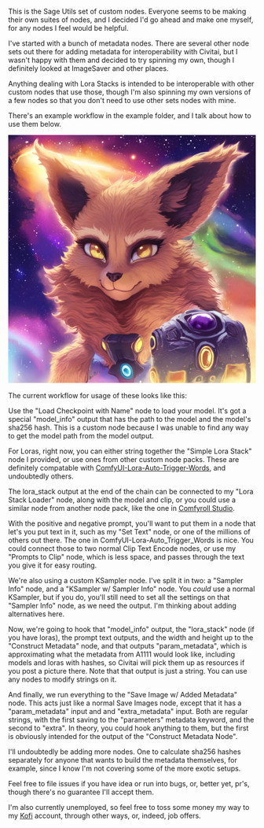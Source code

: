 This is the Sage Utils set of custom nodes. Everyone seems to be making their own suites of nodes, and I decided I'd go ahead and make one myself, for any nodes I feel would be helpful.

I've started with a bunch of metadata nodes. There are several other node sets out there for adding metadata for interoperability with Civitai, but I wasn't happy with them and decided to try spinning my own, though I definitely looked at ImageSaver and other places.

Anything dealing with Lora Stacks is intended to be interoperable with other custom nodes that use those, though I'm also spinning my own versions of a few nodes so that you don't need to use other sets nodes with mine.

There's an example workflow in the example folder, and I talk about how to use them below.

![Example Workflow Image](examples/example_workflow.png)

The current workflow for usage of these looks like this:

Use the "Load Checkpoint with Name" node to load your model. It's got a special "model_info" output that has the path to the model and the model's sha256 hash. This is a custom node because I was unable to find any way to get the model path from the model output.

For Loras, right now, you can either string together the "Simple Lora Stack" node I provided, or use ones from other custom node packs. These are definitely compatable with [ComfyUI-Lora-Auto-Trigger-Words](https://github.com/idrirap/ComfyUI-Lora-Auto-Trigger-Words), and undoubtedly others.

The lora_stack output at the end of the chain can be connected to my "Lora Stack Loader" node, along with the model and clip, or you could use a similar node from another node pack, like the one in [Comfyroll Studio](https://github.com/Suzie1/ComfyUI_Comfyroll_CustomNodes).

With the positive and negative prompt, you'll want to put them in a node that let's you put text in it, such as my "Set Text" node, or one of the millions of others out there. The one in ComfyUI-Lora-Auto_Trigger_Words is nice. You could connect those to two normal Clip Text Encode nodes, or use my "Prompts to Clip" node, which is less space, and passes through the text you give it for easy routing.

We're also using a custom KSampler node. I've split it in two: a "Sampler Info" node, and a "KSampler w/ Sampler Info" node. You *could* use a normal KSampler, but if you do, you'll still need to set all the settings on that "Sampler Info" node, as we need the output. I'm thinking about adding alternatives here.

Now, we're going to hook that "model_info" output, the "lora_stack" node (if you have loras), the prompt text outputs, and the width and height up to the "Construct Metadata" node, and that outputs "param_metadata", which is approximating what the metadata from A1111 would look like, including models and loras with hashes, so Civitai will pick them up as resources if you post a picture there. Note that that output is just a string. You can use any nodes to modify strings on it.

And finally, we run everything to the "Save Image w/ Added Metadata" node. This acts just like a normal Save Images node, except that it has a "param_metadata" input and and "extra_metadata" input. Both are regular strings, with the first saving to the "parameters" metadata keyword, and the second to "extra". In theory, you could hook anything to them, but the first is obviously intended for the output of the "Construct Metadata Node".

I'll undoubtedly be adding more nodes. One to calculate sha256 hashes separately for anyone that wants to build the metadata themselves, for example, since I know I'm not covering some of the more exotic setups.

Feel free to file issues if you have idea or run into bugs, or, better yet, pr's, though there's no guarantee I'll accept them.

I'm also currently unemployed, so feel free to toss some money my way to my [Kofi](https://ko-fi.com/arcum42) account, through other ways, or, indeed, job offers.